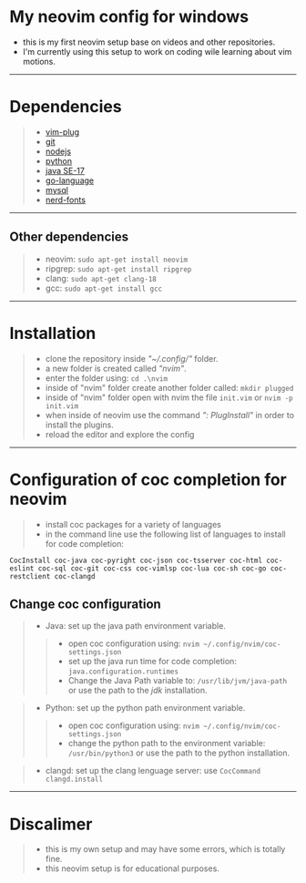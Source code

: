 # My neovim config for windows 
- this is my first neovim setup base on videos and other repositories.
- I'm currently using this setup to work on coding wile learning about vim motions. 

---

# Dependencies 

>- [vim-plug](https://github.com/junegunn/vim-plug)
>- [git](https://git-scm.com/download/linux)
>- [nodejs](https://www.digitalocean.com/community/tutorials/how-to-install-node-js-on-ubuntu-20-04)
>- [python](https://discuss.python.org/t/install-python-3-11-9-on-ubuntu/51093)
>- [java SE-17](https://www.digitalocean.com/community/tutorials/how-to-install-java-with-apt-on-ubuntu-22-04)
>- [go-language](https://go.dev/wiki/Ubuntu)
>- [mysql](https://www.google.com/url?sa=t&rct=j&q=&esrc=s&source=web&cd=&ved=2ahUKEwiX98jwqJuIAxUeRzABHe8eKJoQFnoECBkQAQ&url=https%3A%2F%2Fwww.digitalocean.com%2Fcommunity%2Ftutorials%2Fhow-to-install-mysql-on-ubuntu-20-04&usg=AOvVaw2Ssfe7KMHb7SIQRGdq56XG&opi=89978449)
>- [nerd-fonts](https://www.nerdfonts.com)

---

## Other dependencies
>- neovim: `sudo apt-get install neovim`
>- ripgrep: `sudo apt-get install ripgrep`
>- clang: `sudo apt-get clang-18`
>- gcc: `sudo apt-get install gcc`

---

# Installation 
>- clone the repository inside *"~/.config/"* folder.
>- a new folder is created called *"nvim"*.
>- enter the folder using: `cd .\nvim`
>- inside of "nvim" folder create another folder called: `mkdir plugged`
>- inside of "nvim" folder open with nvim the file `init.vim` or `nvim -p init.vim`
>- when inside of neovim use the command *": PlugInstall"* in order to install the plugins.
>- reload the editor and explore the config

---

# Configuration of coc completion for neovim
>- install coc packages for a variety of languages 
>- in the command line use the following list of languages to install for code completion:
```terminal
CocInstall coc-java coc-pyright coc-json coc-tsserver coc-html coc-eslint coc-sql coc-git coc-css coc-vimlsp coc-lua coc-sh coc-go coc-restclient coc-clangd
```

## Change coc configuration 

>- Java: set up the java path environment variable.
>>- open coc configuration using: `nvim ~/.config/nvim/coc-settings.json`
>>- set up the java run time for code completion: `java.configuration.runtimes`
>>- Change the Java Path variable to: `/usr/lib/jvm/java-path` or use the path to the *jdk* installation.

>- Python: set up the python path environment variable.
>>- open coc configuration using: `nvim ~/.config/nvim/coc-settings.json`
>>- change the python path to the environment variable: `/usr/bin/python3` or use the path to the python installation.

>- clangd: set up the clang lenguage server: use `CocCommand clangd.install`

---

# Discalimer
>- this is my own setup and may have some errors, which is totally fine.
>- this neovim setup is for educational purposes.
